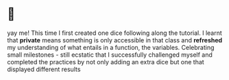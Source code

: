 # 🎲
yay me! This time I first created one dice following along the tutorial.
I learnt that **private** means something is only accessible in that class and **refreshed** my understanding of what entails in a function, the variables. 
Celebrating small milestones - still ecstatic that I successfully challenged myself and completed the practices by not only adding an extra dice but one that displayed different results 
